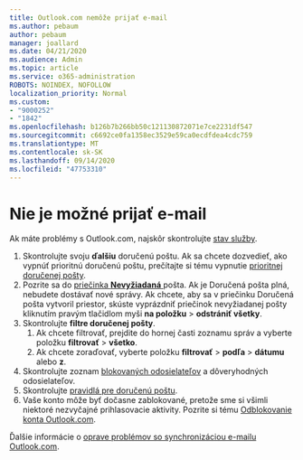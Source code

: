 ```yaml
---
title: Outlook.com nemôže prijať e-mail
ms.author: pebaum
author: pebaum
manager: joallard
ms.date: 04/21/2020
ms.audience: Admin
ms.topic: article
ms.service: o365-administration
ROBOTS: NOINDEX, NOFOLLOW
localization_priority: Normal
ms.custom:
- "9000252"
- "1842"
ms.openlocfilehash: b126b7b266bb50c121130872071e7ce2231df547
ms.sourcegitcommit: c6692ce0fa1358ec3529e59ca0ecdfdea4cdc759
ms.translationtype: MT
ms.contentlocale: sk-SK
ms.lasthandoff: 09/14/2020
ms.locfileid: "47753310"
---
```

# <a name="unable-to-receive-email"></a>Nie je možné prijať e-mail

Ak máte problémy s Outlook.com, najskôr skontrolujte [stav služby](https://go.microsoft.com/fwlink/p/?linkid=837482).

1. Skontrolujte svoju **ďalšiu** doručenú poštu. Ak sa chcete dozvedieť, ako vypnúť prioritnú doručenú poštu, prečítajte si tému vypnutie [prioritnej doručenej pošty](https://support.office.com/article/f714d94d-9e63-4217-9ccb-6cb2986aa1b2). 
2. Pozrite sa do [priečinka **Nevyžiadaná** ](https://outlook.live.com/mail/junkemail)pošta. Ak je Doručená pošta plná, nebudete dostávať nové správy. Ak chcete, aby sa v priečinku Doručená pošta vytvoril priestor, skúste vyprázdniť priečinok nevyžiadanej pošty kliknutím pravým tlačidlom myši **na položku**  >  **odstrániť všetky**.
3. Skontrolujte **filtre doručenej pošty**. 
    1. Ak chcete filtrovať, prejdite do hornej časti zoznamu správ a vyberte položku **filtrovať**  >  **všetko**.
    2. Ak chcete zoraďovať, vyberte položku **filtrovať**  >  **podľa**  >  **dátumu** alebo **z**.
4. Skontrolujte zoznam [blokovaných odosielateľov](https://outlook.live.com/mail/options/mail/junkEmail) a dôveryhodných odosielateľov.
5. Skontrolujte [pravidlá pre doručenú poštu](https://outlook.live.com/mail/options/mail/rules).
6. Vaše konto môže byť dočasne zablokované, pretože sme si všimli niektoré nezvyčajné prihlasovacie aktivity. Pozrite si tému [Odblokovanie konta Outlook.com](https://support.office.com/article/f4ad2701-d166-4d8b-8a6a-9af2a1f8a4c4).

Ďalšie informácie o [oprave problémov so synchronizáciou e-mailu Outlook.com](https://support.office.com/article/d39e3341-8d79-4bf1-b3c7-ded602233642).